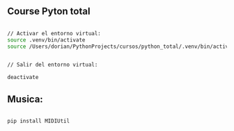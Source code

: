 ## Course Pyton total



```sh

// Activar el entorno virtual:
source .venv/bin/activate
source /Users/dorian/PythonProjects/cursos/python_total/.venv/bin/activate


// Salir del entorno virtual:

deactivate

```



## Musica: 
```sh

pip install MIDIUtil

```

